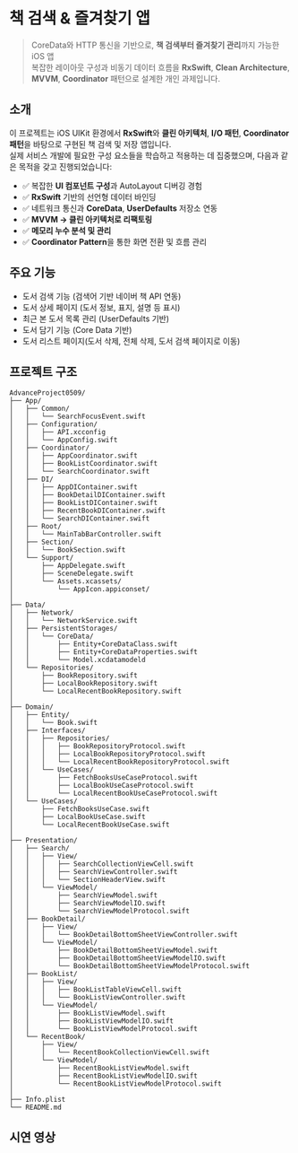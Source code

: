 # 책 검색 & 즐겨찾기 앱

> CoreData와 HTTP 통신을 기반으로, **책 검색부터 즐겨찾기 관리**까지 가능한 iOS 앱  
> 복잡한 레이아웃 구성과 비동기 데이터 흐름을 **RxSwift**, **Clean Architecture**, **MVVM**, **Coordinator** 패턴으로 설계한 개인 과제입니다.

## 소개

이 프로젝트는 iOS UIKit 환경에서 **RxSwift**와 **클린 아키텍처**, **I/O 패턴**, **Coordinator 패턴**을 바탕으로 구현된 책 검색 및 저장 앱입니다.  
실제 서비스 개발에 필요한 구성 요소들을 학습하고 적용하는 데 집중했으며, 다음과 같은 목적을 갖고 진행되었습니다:

- ✅ 복잡한 **UI 컴포넌트 구성**과 AutoLayout 디버깅 경험
- ✅ **RxSwift** 기반의 선언형 데이터 바인딩
- ✅ 네트워크 통신과 **CoreData**, **UserDefaults** 저장소 연동
- ✅ **MVVM → 클린 아키텍처로 리팩토링**
- ✅ **메모리 누수 분석 및 관리**
- ✅ **Coordinator Pattern**을 통한 화면 전환 및 흐름 관리

## 주요 기능

- 도서 검색 기능 (검색어 기반 네이버 책 API 연동)
- 도서 상세 페이지 (도서 정보, 표지, 설명 등 표시)
- 최근 본 도서 목록 관리 (UserDefaults 기반) 
- 도서 담기 기능 (Core Data 기반)
- 도서 리스트 페이지(도서 삭제, 전체 삭제, 도서 검색 페이지로 이동)

## 프로젝트 구조
```
AdvanceProject0509/
├── App/
│   ├── Common/
│   │   └── SearchFocusEvent.swift
│   ├── Configuration/
│   │   ├── API.xcconfig
│   │   └── AppConfig.swift
│   ├── Coordinator/
│   │   ├── AppCoordinator.swift
│   │   ├── BookListCoordinator.swift
│   │   └── SearchCoordinator.swift
│   ├── DI/
│   │   ├── AppDIContainer.swift
│   │   ├── BookDetailDIContainer.swift
│   │   ├── BookListDIContainer.swift
│   │   ├── RecentBookDIContainer.swift
│   │   └── SearchDIContainer.swift
│   ├── Root/
│   │   └── MainTabBarController.swift
│   ├── Section/
│   │   └── BookSection.swift
│   └── Support/
│       ├── AppDelegate.swift
│       ├── SceneDelegate.swift
│       └── Assets.xcassets/
│           └── AppIcon.appiconset/
│
├── Data/
│   ├── Network/
│   │   └── NetworkService.swift
│   ├── PersistentStorages/
│   │   └── CoreData/
│   │       ├── Entity+CoreDataClass.swift
│   │       ├── Entity+CoreDataProperties.swift
│   │       └── Model.xcdatamodeld
│   └── Repositories/
│       ├── BookRepository.swift
│       ├── LocalBookRepository.swift
│       └── LocalRecentBookRepository.swift
│
├── Domain/
│   ├── Entity/
│   │   └── Book.swift
│   ├── Interfaces/
│   │   ├── Repositories/
│   │   │   ├── BookRepositoryProtocol.swift
│   │   │   ├── LocalBookRepositoryProtocol.swift
│   │   │   └── LocalRecentBookRepositoryProtocol.swift
│   │   └── UseCases/
│   │       ├── FetchBooksUseCaseProtocol.swift
│   │       ├── LocalBookUseCaseProtocol.swift
│   │       └── LocalRecentBookUseCaseProtocol.swift
│   └── UseCases/
│       ├── FetchBooksUseCase.swift
│       ├── LocalBookUseCase.swift
│       └── LocalRecentBookUseCase.swift
│
├── Presentation/
│   ├── Search/
│   │   ├── View/
│   │   │   ├── SearchCollectionViewCell.swift
│   │   │   ├── SearchViewController.swift
│   │   │   └── SectionHeaderView.swift
│   │   └── ViewModel/
│   │       ├── SearchViewModel.swift
│   │       ├── SearchViewModelIO.swift
│   │       └── SearchViewModelProtocol.swift
│   ├── BookDetail/
│   │   ├── View/
│   │   │   └── BookDetailBottomSheetViewController.swift
│   │   └── ViewModel/
│   │       ├── BookDetailBottomSheetViewModel.swift
│   │       ├── BookDetailBottomSheetViewModelIO.swift
│   │       └── BookDetailBottomSheetViewModelProtocol.swift
│   ├── BookList/
│   │   ├── View/
│   │   │   ├── BookListTableViewCell.swift
│   │   │   └── BookListViewController.swift
│   │   └── ViewModel/
│   │       ├── BookListViewModel.swift
│   │       ├── BookListViewModelIO.swift
│   │       └── BookListViewModelProtocol.swift
│   └── RecentBook/
│       ├── View/
│       │   └── RecentBookCollectionViewCell.swift
│       └── ViewModel/
│           ├── RecentBookListViewModel.swift
│           ├── RecentBookListViewModelIO.swift
│           └── RecentBookListViewModelProtocol.swift
│
├── Info.plist
└── README.md
```

## 시연 영상
